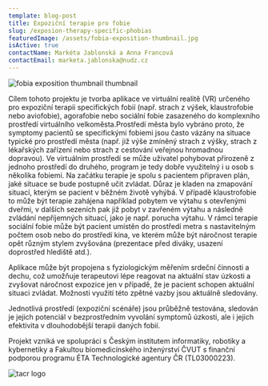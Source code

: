 ```yaml
---
template: blog-post
title: Expoziční terapie pro fobie
slug: /exposion-therapy-specific-phobias
featuredImage: /assets/fobia-exposition-thumbnail.jpg
isActive: true
contactName: Markéta Jablonská a Anna Francová
contactEmail: marketa.jablonska@nudz.cz
---
```


![fobia exposition thumbnail thumbnail](/fobia-exposition-thumbnail.jpg)

Cílem tohoto projektu je tvorba aplikace ve virtuální realitě (VR) určeného pro expoziční terapii specifických fobií (např. strach z výšek, klaustrofobie nebo aviofobie), agorafobie nebo sociální fobie zasazeného do komplexního prostředí virtuálního velkoměsta.Prostředí města bylo vybráno proto, že symptomy pacientů se specifickými fobiemi jsou často vázány na situace typické pro prostředí města (např. již výše zmíněný strach z výšky, strach z lékařských zařízení nebo strach z cestování veřejnou hromadnou dopravou). Ve virtuálním prostředí se může uživatel pohybovat přirozeně z jednoho prostředí do druhého, program je tedy dobře využitelný i u osob s několika fobiemi. Na začátku terapie je spolu s pacientem připraven plán, jaké situace se bude postupně učit zvládat. Důraz je kladen na zmapování situací, kterým se pacient v běžném životě vyhýbá. V případě klaustrofobie to může být terapie zahájena například pobytem ve výtahu s otevřenými dveřmi, v dalších sezeních pak již pobyt v zavřeném výtahu a následně zvládání nepříjemných situací, jako je např. porucha výtahu. V rámci terapie sociální fobie může být pacient umístěn do prostředí metra s nastavitelným počtem osob nebo do prostředí kina, ve kterém může být náročnost terapie opět různým stylem zvyšována (prezentace před diváky, usazení doprostřed hlediště atd.).

Aplikace může být propojena s fyziologickým měřením srdeční činnosti a dechu, což umožňuje terapeutovi lépe reagovat na aktuální stav úzkosti a zvyšovat náročnost expozice jen v případě, že je pacient schopen aktuální situaci zvládat. Možnosti využití této zpětné vazby jsou aktuálně sledovány.

Jednotlivá prostředí (expoziční scénáře) jsou průběžně testována, sledován je jejich potenciál v bezprostředním vyvolání symptomů úzkosti, ale i jejich efektivita v dlouhodobější terapii daných fobií.

Projekt vzniká ve spolupráci s Českým institutem informatiky, robotiky a kybernetiky a Fakultou biomedicínského inženýrství ČVUT s finanční podporou programu ÉTA Technologické agentury ČR (TL03000223).

![tacr logo](/logo-tacr.png)
